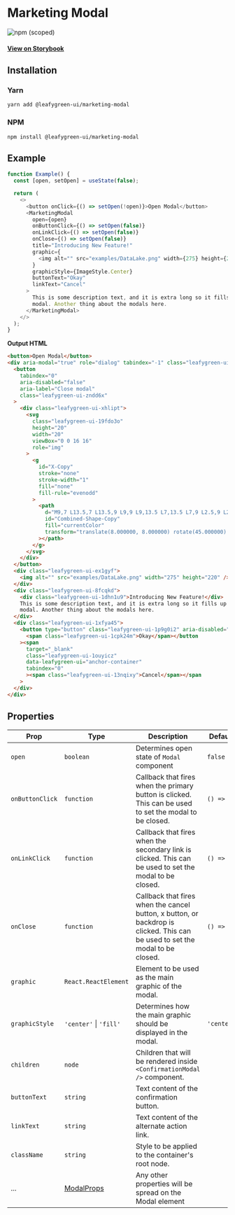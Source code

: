 # Marketing Modal

![npm (scoped)](https://img.shields.io/npm/v/@leafygreen-ui/marketing-modal.svg)

#### [View on Storybook](https://mongodb.github.io/leafygreen-ui/?path=/story/marketing-modal--default)

## Installation

### Yarn

```shell
yarn add @leafygreen-ui/marketing-modal
```

### NPM

```shell
npm install @leafygreen-ui/marketing-modal
```

## Example

```js
function Example() {
  const [open, setOpen] = useState(false);

  return (
    <>
      <button onClick={() => setOpen(!open)}>Open Modal</button>
      <MarketingModal
        open={open}
        onButtonClick={() => setOpen(false)}
        onLinkClick={() => setOpen(false)}
        onClose={() => setOpen(false)}
        title="Introducing New Feature!"
        graphic={
          <img alt="" src="examples/DataLake.png" width={275} height={220} />
        }
        graphicStyle={ImageStyle.Center}
        buttonText="Okay"
        linkText="Cancel"
      >
        This is some description text, and it is extra long so it fills up this
        modal. Another thing about the modals here.
      </MarketingModal>
    </>
  );
}
```

**Output HTML**

```html
<button>Open Modal</button>
<div aria-modal="true" role="dialog" tabindex="-1" class="leafygreen-ui-4ltwxx">
  <button
    tabindex="0"
    aria-disabled="false"
    aria-label="Close modal"
    class="leafygreen-ui-zndd6x"
  >
    <div class="leafygreen-ui-xhlipt">
      <svg
        class="leafygreen-ui-19fdo3o"
        height="20"
        width="20"
        viewBox="0 0 16 16"
        role="img"
      >
        <g
          id="X-Copy"
          stroke="none"
          stroke-width="1"
          fill="none"
          fill-rule="evenodd"
        >
          <path
            d="M9,7 L13.5,7 L13.5,9 L9,9 L9,13.5 L7,13.5 L7,9 L2.5,9 L2.5,7 L7,7 L7,2.5 L9,2.5 L9,7 Z"
            id="Combined-Shape-Copy"
            fill="currentColor"
            transform="translate(8.000000, 8.000000) rotate(45.000000) translate(-8.000000, -8.000000) "
          ></path>
        </g>
      </svg>
    </div>
  </button>
  <div class="leafygreen-ui-ex1gyf">
    <img alt="" src="examples/DataLake.png" width="275" height="220" />
  </div>
  <div class="leafygreen-ui-8fcqkd">
    <div class="leafygreen-ui-1dhn1u9">Introducing New Feature!</div>
    This is some description text, and it is extra long so it fills up this
    modal. Another thing about the modals here.
  </div>
  <div class="leafygreen-ui-1xfya45">
    <button type="button" class="leafygreen-ui-1p9g0i2" aria-disabled="false">
      <span class="leafygreen-ui-1cpk24m">Okay</span></button
    ><span
      target="_blank"
      class="leafygreen-ui-1ouyicz"
      data-leafygreen-ui="anchor-container"
      tabindex="0"
      ><span class="leafygreen-ui-13nqixy">Cancel</span></span
    >
  </div>
</div>
```

## Properties

| Prop            | Type                           | Description                                                                                                                   | Default    |
| --------------- | ------------------------------ | ----------------------------------------------------------------------------------------------------------------------------- | ---------- |
| `open`          | `boolean`                      | Determines open state of `Modal` component                                                                                    | `false`    |
| `onButtonClick` | `function`                     | Callback that fires when the primary button is clicked. This can be used to set the modal to be closed.                       | `() => {}` |
| `onLinkClick`   | `function`                     | Callback that fires when the secondary link is clicked. This can be used to set the modal to be closed.                       | `() => {}` |
| `onClose`       | `function`                     | Callback that fires when the cancel button, x button, or backdrop is clicked. This can be used to set the modal to be closed. | `() => {}` | `title` | `string` | Title text to display above the main content text. |  |
| `graphic`       | `React.ReactElement`           | Element to be used as the main graphic of the modal.                                                                          |            |
| `graphicStyle`  | `'center'` \| `'fill'`         | Determines how the main graphic should be displayed in the modal.                                                             | `'center'` |
| `children`      | `node`                         | Children that will be rendered inside `<ConfirmationModal />` component.                                                      |            |
| `buttonText`    | `string`                       | Text content of the confirmation button.                                                                                      |            |
| `linkText`      | `string`                       | Text content of the alternate action link.                                                                                    |            |
| `className`     | `string`                       | Style to be applied to the container's root node.                                                                             |            |
| ...             | [ModalProps](/component/modal) | Any other properties will be spread on the Modal element                                                                      |            |
